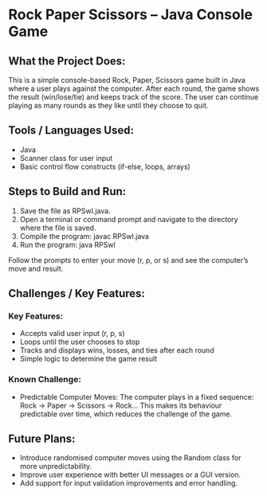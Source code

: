 # Rock Paper Scissors – Java Console Game

## What the Project Does:

This is a simple console-based Rock, Paper, Scissors game built in Java where a user plays against the computer. After each round, the game shows the result (win/lose/tie) and keeps track of the score. The user can continue playing as many rounds as they like until they choose to quit.

## Tools / Languages Used:

- Java
- Scanner class for user input
- Basic control flow constructs (if-else, loops, arrays)

## Steps to Build and Run:

1. Save the file as RPSwl.java.
2. Open a terminal or command prompt and navigate to the directory where the file is saved.
3. Compile the program:
   javac RPSwl.java
4. Run the program:
   java RPSwl

Follow the prompts to enter your move (r, p, or s) and see the computer’s move and result.

## Challenges / Key Features:

### Key Features:
- Accepts valid user input (r, p, s)
- Loops until the user chooses to stop
- Tracks and displays wins, losses, and ties after each round
- Simple logic to determine the game result

### Known Challenge:
- Predictable Computer Moves: The computer plays in a fixed sequence: Rock → Paper → Scissors → Rock... This makes its behaviour predictable over time, which reduces the challenge of the game.

## Future Plans:

- Introduce randomised computer moves using the Random class for more unpredictability.
- Improve user experience with better UI messages or a GUI version.
- Add support for input validation improvements and error handling.

